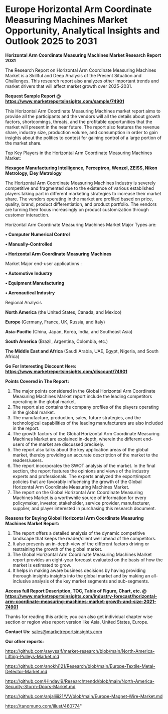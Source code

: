  # Europe Horizontal Arm Coordinate Measuring Machines Market Opportunity, Analytical Insights and Outlook 2025 to 2031

<strong>Horizontal Arm Coordinate Measuring Machines Market Research Report 2031</strong>

The Research Report on Horizontal Arm Coordinate Measuring Machines Market is a Skillful and Deep Analysis of the Present Situation and Challenges. This research report also analyzes other important trends and market drivers that will affect market growth over 2025-2031.

<strong>Request Sample Report @ <a href=https://www.marketreportsinsights.com/sample/74901>https://www.marketreportsinsights.com/sample/74901</a></strong>

This Horizontal Arm Coordinate Measuring Machines market report aims to provide all the participants and the vendors will all the details about growth factors, shortcomings, threats, and the profitable opportunities that the market will present in the near future. The report also features the revenue share, industry size, production volume, and consumption in order to gain insights about the politics to contest for gaining control of a large portion of the market share.

Top Key Players in the Horizontal Arm Coordinate Measuring Machines Market:

<strong>Hexagon Manufacturing Intelligence, Perceptron, Wenzel, ZEISS, Nikon Metrology, Eley Metrology</strong>

The Horizontal Arm Coordinate Measuring Machines Industry is severely competitive and fragmented due to the existence of various established players taking part in different marketing strategies to increase their market share. The vendors operating in the market are profiled based on price, quality, brand, product differentiation, and product portfolio. The vendors are turning their focus increasingly on product customization through customer interaction.

Horizontal Arm Coordinate Measuring Machines Market Major Types are:

<strong>• Computer Numerical Control

• Manually-Controlled

• Horizontal Arm Coordinate Measuring Machines</strong>

Market Major end-user applications :

<strong>• Automotive Industry

• Equipment Manufacturing

• Aeronautical Industry</strong>

Regional Analysis

</u><strong><b>North America</b></strong> (the United States, Canada, and Mexico)

<strong><b>Europe </b></strong>(Germany, France, UK, Russia, and Italy)

<strong><b>Asia-Pacific</b></strong> (China, Japan, Korea, India, and Southeast Asia)

<strong><b>South America</b></strong> (Brazil, Argentina, Colombia, etc.)

<strong><b>The Middle East and Africa</b></strong> (Saudi Arabia, UAE, Egypt, Nigeria, and South Africa)

<strong>Go For Interesting Discount Here: <a href=https://www.marketreportsinsights.com/discount/74901>https://www.marketreportsinsights.com/discount/74901</a></strong>

<strong>Points Covered in The Report:</strong>
<ol>
  <li>The major points considered in the Global Horizontal Arm Coordinate Measuring Machines Market report include the leading competitors operating in the global market.</li>
  <li>The report also contains the company profiles of the players operating in the global market.</li>
  <li>The manufacture, production, sales, future strategies, and the technological capabilities of the leading manufacturers are also included in the report.</li>
  <li>The growth factors of the Global Horizontal Arm Coordinate Measuring Machines Market are explained in-depth, wherein the different end-users of the market are discussed precisely.</li>
  <li>The report also talks about the key application areas of the global market, thereby providing an accurate description of the market to the readers/users.</li>
  <li>The report incorporates the SWOT analysis of the market. In the final section, the report features the opinions and views of the industry experts and professionals. The experts analyzed the export/import policies that are favorably influencing the growth of the Global Horizontal Arm Coordinate Measuring Machines Market.</li>
  <li>The report on the Global Horizontal Arm Coordinate Measuring Machines Market is a worthwhile source of information for every policymaker, investor, stakeholder, service provider, manufacturer, supplier, and player interested in purchasing this research document.</li>
</ol>
<strong>Reasons for Buying Global Horizontal Arm Coordinate Measuring Machines Market Report:</strong>

<ol>
  <li>The report offers a detailed analysis of the dynamic competitive landscape that keeps the reader/client well ahead of the competitors.</li>
  <li>It also presents an in-depth view of the different factors driving or restraining the growth of the global market.</li>
  <li>The Global Horizontal Arm Coordinate Measuring Machines Market report provides an eight-year forecast evaluated on the basis of how the market is estimated to grow.</li>
  <li>It helps in making aware business decisions by having providing thorough insights insights into the global market and by making an all-inclusive analysis of the key market segments and sub-segments.</li>
</ol>
<strong>Access full Report Description, TOC, Table of Figure, Chart, etc. @ <a href=https://www.marketreportsinsights.com/industry-forecast/horizontal-arm-coordinate-measuring-machines-market-growth-and-size-2021-74901>https://www.marketreportsinsights.com/industry-forecast/horizontal-arm-coordinate-measuring-machines-market-growth-and-size-2021-74901</a></strong>


Thanks for reading this article; you can also get individual chapter wise section or region wise report version like Asia, United States, Europe.

<strong>Contact Us:</strong>
sales@marketreportsinsights.com

<strong>Our other reports:</strong>

<a href=https://github.com/sayysaif/market-research/blob/main/North-America-Lifting-Pulleys-Market.md>https://github.com/sayysaif/market-research/blob/main/North-America-Lifting-Pulleys-Market.md</a>

<a href=https://github.com/anokhi121/Research/blob/main/Europe-Textile-Metal-Detector-Market.md>https://github.com/anokhi121/Research/blob/main/Europe-Textile-Metal-Detector-Market.md</a>

<a href=https://github.com/Hindavi9/Researchtrendd/blob/main/North-America-Security-Storm-Doors-Market.md>https://github.com/Hindavi9/Researchtrendd/blob/main/North-America-Security-Storm-Doors-Market.md</a>

<a href=https://github.com/anjaliiii21/VV/blob/main/Europe-Magnet-Wire-Market.md>https://github.com/anjaliiii21/VV/blob/main/Europe-Magnet-Wire-Market.md</a>

<a href=https://tanomuno.com/illust/460774>https://tanomuno.com/illust/460774</a>"

